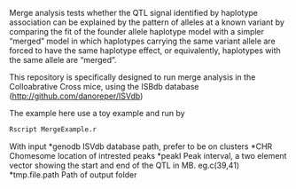Merge analysis tests whether the QTL signal identified by haplotype association can be explained by the pattern of alleles at a known variant by comparing the fit of the founder allele haplotype model with a simpler “merged” model in which haplotypes carrying the same variant allele are forced to have the same haplotype effect, or equivalently, haplotypes with the same allele are “merged”. 

This repository is specifically designed to run merge analysis in the Colloabrative Cross mice, using the ISBdb database (http://github.com/danoreper/ISVdb)

The example here use a toy example and run by
```R
Rscript MergeExample.r
```

With input 
*genodb  ISVdb database path, prefer to be on clusters
*CHR Chomesome location of intrested peaks
*peakI Peak interval, a two element vector showing the start and end of the QTL in MB. eg.c(39,41)
*tmp.file.path Path of output folder
